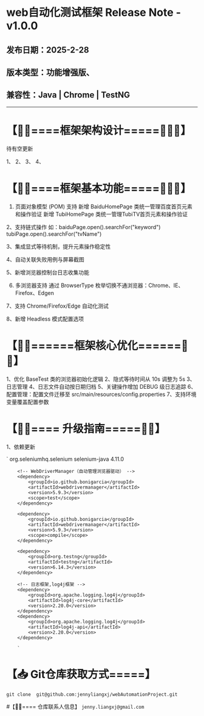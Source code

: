 
# web自动化测试框架 Release Note - v1.0.0
## 发布日期：2025-2-28
## 版本类型：功能增强版、
## 兼容性：Java | Chrome | TestNG
----------------------------------------------

# 【🚀🚀====框架架构设计=====🚀🚀🚀】

待有空更新

1、
2、
3、
4、



# 【🚀🚀====框架基本功能=====🚀🚀🚀】
1. 页面对象模型 (POM) 支持
   新增 BaiduHomePage 类统一管理百度首页元素和操作验证
   新增 TubiHomePage 类统一管理TubiTV首页元素和操作验证

2、支持链式操作
如：baiduPage.open().searchFor("keyword")
tubiPage.open().searchFor("tvName")

3、集成显式等待机制，提升元素操作稳定性

4、自动关联失败用例与屏幕截图

5、新增浏览器控制台日志收集功能

6. 多浏览器支持
   通过 BrowserType 枚举切换不通浏览器：Chrome、IE、Firefox、Edgen

7、支持 Chrome/Firefox/Edge 自动化测试

8、新增 Headless 模式配置选项

# 【🚀🚀======框架核心优化======🚀🚀】
1、优化 BaseTest 类的浏览器初始化逻辑
2、隐式等待时间从 10s 调整为 5s
3、日志管理
4、日志文件自动按日期归档
5、关键操作增加 DEBUG 级日志追踪
6、配置管理：配置文件迁移至 src/main/resources/config.properties
7、支持环境变量覆盖配置参数



# 【🚀🚀==== 升级指南=====🚀🚀】
1、依赖更新

`
 <dependencies>
        <!--   selenium webdriver 核心库 -->
        <dependency>
            <groupId>org.seleniumhq.selenium</groupId>
            <artifactId>selenium-java</artifactId>
            <version>4.11.0</version>
        </dependency>

        <!-- WebDriverManager（自动管理浏览器驱动） -->
        <dependency>
            <groupId>io.github.bonigarcia</groupId>
            <artifactId>webdrivermanager</artifactId>
            <version>5.9.3</version>
            <scope>test</scope>
        </dependency>

        <dependency>
            <groupId>io.github.bonigarcia</groupId>
            <artifactId>webdrivermanager</artifactId>
            <version>5.9.3</version>
            <scope>compile</scope>
        </dependency>

        <dependency>
            <groupId>org.testng</groupId>
            <artifactId>testng</artifactId>
            <version>6.14.3</version>
        </dependency>

        <!-- 日志框架,log4j框架 -->
        <dependency>
            <groupId>org.apache.logging.log4j</groupId>
            <artifactId>log4j-core</artifactId>
            <version>2.20.0</version>
        </dependency>
        <dependency>
            <groupId>org.apache.logging.log4j</groupId>
            <artifactId>log4j-api</artifactId>
            <version>2.20.0</version>
        </dependency>

        `



# 【📥  Git仓库获取方式=====】

`git clone  git@github.com:jennyliangxj/webAutomationProject.git `

#【🚀🚀==== 仓库联系人信息】
`jenny.liangxj@gmail.com`

